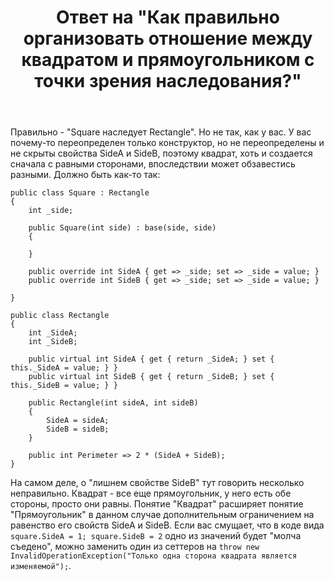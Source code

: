 ﻿---
title: "Ответ на \"Как правильно организовать отношение между квадратом и прямоугольником с точки зрения наследования?\""
se.owner.user_id: 240512
se.owner.display_name: "MSDN.WhiteKnight"
se.owner.link: "https://ru.stackoverflow.com/users/240512/msdn-whiteknight"
se.answer_id: 984198
se.question_id: 984189
se.post_type: answer
se.score: 3
se.is_accepted: False
---
<p>Правильно - "Square наследует Rectangle". Но не так, как у вас. У вас почему-то переопределен только конструктор, но не переопределены и не скрыты свойства SideA и SideB, поэтому квадрат, хоть и создается сначала с равными сторонами, впоследствии может обзавестись разными. Должно быть как-то так:</p>

<pre><code>public class Square : Rectangle
{
    int _side;

    public Square(int side) : base(side, side)
    {

    }        

    public override int SideA { get =&gt; _side; set =&gt; _side = value; }
    public override int SideB { get =&gt; _side; set =&gt; _side = value; }

}

public class Rectangle
{
    int _SideA;
    int _SideB;

    public virtual int SideA { get { return _SideA; } set { this._SideA = value; } }
    public virtual int SideB { get { return _SideB; } set { this._SideB = value; } }

    public Rectangle(int sideA, int sideB)
    {
        SideA = sideA;
        SideB = sideB;
    }

    public int Perimeter =&gt; 2 * (SideA + SideB);
}
</code></pre>

<p>На самом деле, о "лишнем свойстве SideB" тут говорить несколько неправильно. Квадрат - все еще прямоугольник, у него есть обе стороны, просто они равны. Понятие "Квадрат" расширяет понятие "Прямоугольник" в данном случае дополнительным ограничением на равенство его свойств SideA и SideB. Если вас смущает, что в коде вида <code>square.SideA = 1; square.SideB = 2</code> одно из значений будет "молча съедено", можно заменить один из сеттеров на <code>throw new InvalidOperationException("Только одна сторона квадрата является изменяемой");</code>.</p>
